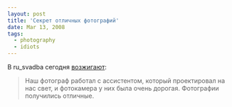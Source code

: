 ```yaml
---
layout: post
title: 'Секрет отличных фотографий'
date: Mar 13, 2008
tags:
  - photography
  - idiots
---
```


В ru_svadba сегодня [возжигают](http://community.livejournal.com/ru_svadba/550127.html):

> Наш фотограф работал с ассистентом, который проектировал на нас свет, и фотокамера у них была очень дорогая. Фотографии получились отличные.
